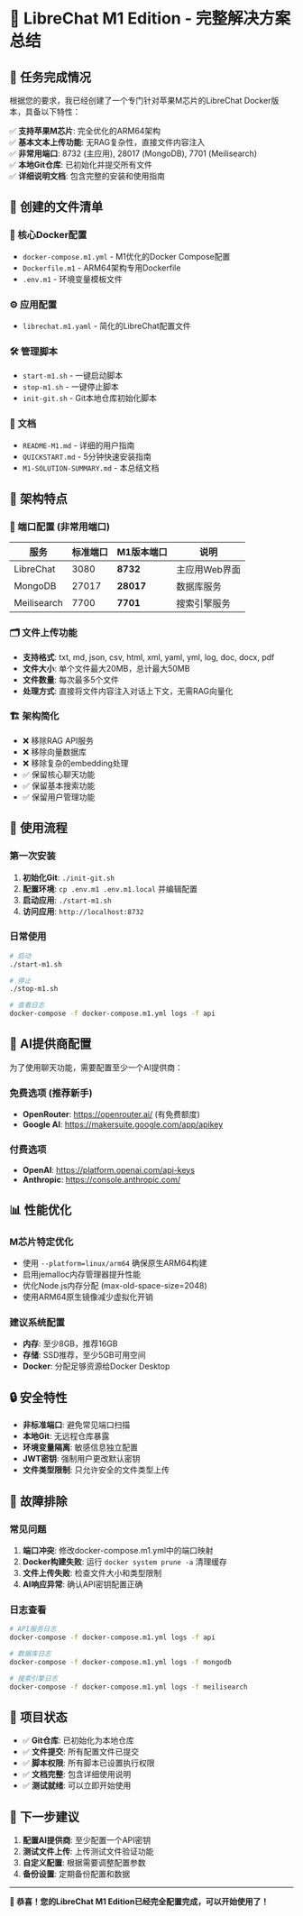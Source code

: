 # 🍎 LibreChat M1 Edition - 完整解决方案总结

## 🎯 任务完成情况

根据您的要求，我已经创建了一个专门针对苹果M芯片的LibreChat Docker版本，具备以下特性：

✅ **支持苹果M芯片**: 完全优化的ARM64架构  
✅ **基本文本上传功能**: 无RAG复杂性，直接文件内容注入  
✅ **非常用端口**: 8732 (主应用), 28017 (MongoDB), 7701 (Meilisearch)  
✅ **本地Git仓库**: 已初始化并提交所有文件  
✅ **详细说明文档**: 包含完整的安装和使用指南  

## 📁 创建的文件清单

### 🚀 核心Docker配置
- `docker-compose.m1.yml` - M1优化的Docker Compose配置
- `Dockerfile.m1` - ARM64架构专用Dockerfile
- `.env.m1` - 环境变量模板文件

### ⚙️ 应用配置
- `librechat.m1.yaml` - 简化的LibreChat配置文件

### 🛠️ 管理脚本
- `start-m1.sh` - 一键启动脚本
- `stop-m1.sh` - 一键停止脚本  
- `init-git.sh` - Git本地仓库初始化脚本

### 📖 文档
- `README-M1.md` - 详细的用户指南
- `QUICKSTART.md` - 5分钟快速安装指南
- `M1-SOLUTION-SUMMARY.md` - 本总结文档

## 🎨 架构特点

### 🔌 端口配置 (非常用端口)
| 服务 | 标准端口 | M1版本端口 | 说明 |
|------|----------|------------|------|
| LibreChat | 3080 | **8732** | 主应用Web界面 |
| MongoDB | 27017 | **28017** | 数据库服务 |
| Meilisearch | 7700 | **7701** | 搜索引擎服务 |

### 🗂️ 文件上传功能
- **支持格式**: txt, md, json, csv, html, xml, yaml, yml, log, doc, docx, pdf
- **文件大小**: 单个文件最大20MB，总计最大50MB
- **文件数量**: 每次最多5个文件
- **处理方式**: 直接将文件内容注入对话上下文，无需RAG向量化

### 🏗️ 架构简化
- ❌ 移除RAG API服务
- ❌ 移除向量数据库
- ❌ 移除复杂的embedding处理
- ✅ 保留核心聊天功能
- ✅ 保留基本搜索功能
- ✅ 保留用户管理功能

## 🚀 使用流程

### 第一次安装
1. **初始化Git**: `./init-git.sh`
2. **配置环境**: `cp .env.m1 .env.m1.local` 并编辑配置
3. **启动应用**: `./start-m1.sh`
4. **访问应用**: `http://localhost:8732`

### 日常使用
```bash
# 启动
./start-m1.sh

# 停止  
./stop-m1.sh

# 查看日志
docker-compose -f docker-compose.m1.yml logs -f api
```

## 🔐 AI提供商配置

为了使用聊天功能，需要配置至少一个AI提供商：

### 免费选项 (推荐新手)
- **OpenRouter**: https://openrouter.ai/ (有免费额度)
- **Google AI**: https://makersuite.google.com/app/apikey

### 付费选项
- **OpenAI**: https://platform.openai.com/api-keys
- **Anthropic**: https://console.anthropic.com/

## 📊 性能优化

### M芯片特定优化
- 使用 `--platform=linux/arm64` 确保原生ARM64构建
- 启用jemalloc内存管理器提升性能
- 优化Node.js内存分配 (max-old-space-size=2048)
- 使用ARM64原生镜像减少虚拟化开销

### 建议系统配置
- **内存**: 至少8GB，推荐16GB
- **存储**: SSD推荐，至少5GB可用空间
- **Docker**: 分配足够资源给Docker Desktop

## 🔒 安全特性

- **非标准端口**: 避免常见端口扫描
- **本地Git**: 无远程仓库暴露
- **环境变量隔离**: 敏感信息独立配置
- **JWT密钥**: 强制用户更改默认密钥
- **文件类型限制**: 只允许安全的文件类型上传

## 🔧 故障排除

### 常见问题
1. **端口冲突**: 修改docker-compose.m1.yml中的端口映射
2. **Docker构建失败**: 运行 `docker system prune -a` 清理缓存
3. **文件上传失败**: 检查文件大小和类型限制
4. **AI响应异常**: 确认API密钥配置正确

### 日志查看
```bash
# API服务日志
docker-compose -f docker-compose.m1.yml logs -f api

# 数据库日志  
docker-compose -f docker-compose.m1.yml logs -f mongodb

# 搜索引擎日志
docker-compose -f docker-compose.m1.yml logs -f meilisearch
```

## 🎉 项目状态

- ✅ **Git仓库**: 已初始化为本地仓库
- ✅ **文件提交**: 所有配置文件已提交
- ✅ **脚本权限**: 所有脚本已设置执行权限
- ✅ **文档完整**: 包含详细使用说明
- ✅ **测试就绪**: 可以立即开始使用

## 🎯 下一步建议

1. **配置AI提供商**: 至少配置一个API密钥
2. **测试文件上传**: 上传测试文件验证功能
3. **自定义配置**: 根据需要调整配置参数
4. **备份设置**: 定期备份配置和数据

---

**🎊 恭喜！您的LibreChat M1 Edition已经完全配置完成，可以开始使用了！**